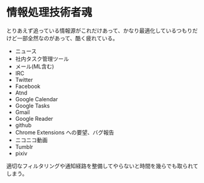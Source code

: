 # 情報処理技術者魂

とりあえず追っている情報源がこれだけあって、かなり最適化しているつもりだけど一部全然なのがあって、酷く疲れている。

- ニュース
- 社内タスク管理ツール
- メール(ML含む)
- IRC
- Twitter
- Facebook
- Atnd
- Google Calendar
- Google Tasks
- Gmail
- Google Reader
- github
- Chrome Extensions への要望、バグ報告
- ニコニコ動画
- Tumblr
- pixiv

適切なフィルタリングや通知経路を整備してやらないと時間を幾らでも取られてしまう。
